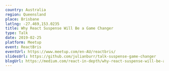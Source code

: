 ```yaml
---
country: Australia
region: Queensland
place: Brisbane
latlng: -27.469,153.0235
title: Why React Suspense Will Be a Game Changer
type: Talk
date: 2019-02-25
platform: Meetup
event: ReactBris
eventUrl: https://www.meetup.com/en-AU/reactbris/
slidesUrl: https://github.com/julianburr/talk-suspense-game-changer
blogUrl: https://medium.com/react-in-depth/why-react-suspense-will-be-a-game-changer-37b40fea71ec
---
```

